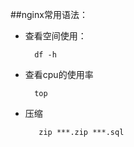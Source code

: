 ##nginx常用语法：

- 查看空间使用：
        
        df -h
        
- 查看cpu的使用率
    
        top
        
- 压缩

         zip ***.zip ***.sql
